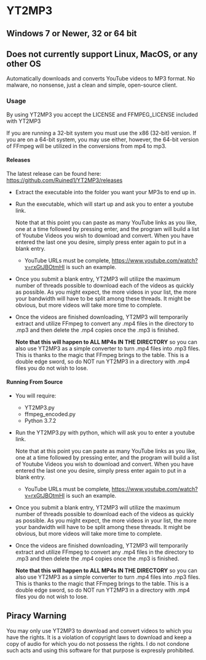 # YT2MP3
## Windows 7 or Newer, 32 or 64 bit
## Does not currently support Linux, MacOS, or any other OS
Automatically downloads and converts YouTube videos to MP3 format.
No malware, no nonsense, just a clean and simple, open-source client.

### Usage

By using YT2MP3 you accept the LICENSE and FFMPEG_LICENSE included with YT2MP3

If you are running a 32-bit system you must use the x86 (32-bit) version. If you
are on a 64-bit system, you may use either, however, the 64-bit version of FFmpeg
will be utilized in the conversions from mp4 to mp3.

#### Releases

The latest release can be found here: https://github.com/Ruined1/YT2MP3/releases

- Extract the executable into the folder you want your MP3s to end up in.
- Run the executable, which will start up and ask you to enter a youtube link.

   Note that at this point you can paste as many YouTube links as you like,
   one at a time followed by pressing enter, and the program will build a list
   of Youtube Videos you wish to download and convert. When you have entered
   the last one you desire, simply press enter again to put in a blank entry.

   - YouTube URLs must be complete, https://www.youtube.com/watch?v=rxGtJBOtmHI
   is such an example.

- Once you submit a blank entry, YT2MP3 will utilize the maximum number of
threads possible to download each of the videos as quickly as possible. As you
might expect, the more videos in your list, the more your bandwidth will have to
be split among these threads. It might be obvious, but more videos will take more
time to complete.

- Once the videos are finished downloading, YT2MP3 will temporarily extract and
utilize FFmpeg to convert any .mp4 files in the directory to .mp3 and then delete
the .mp4 copies once the .mp3 is finished.

   **Note that this will happen to ALL MP4s IN THE DIRECTORY** so you can also use
   YT2MP3 as a simple converter to turn .mp4 files into .mp3 files. This is thanks
   to the magic that FFmpeg brings to the table. This is a double edge sword, so
   do NOT run YT2MP3 in a directory with .mp4 files you do not wish to lose.

#### Running From Source

- You will require:
   - YT2MP3.py
   - ffmpeg_encoded.py
   - Python 3.7.2

- Run the YT2MP3.py with python, which will ask you to enter a youtube link.

   Note that at this point you can paste as many YouTube links as you like,
   one at a time followed by pressing enter, and the program will build a list
   of Youtube Videos you wish to download and convert. When you have entered
   the last one you desire, simply press enter again to put in a blank entry.

   - YouTube URLs must be complete, https://www.youtube.com/watch?v=rxGtJBOtmHI
   is such an example.

- Once you submit a blank entry, YT2MP3 will utilize the maximum number of
threads possible to download each of the videos as quickly as possible. As you
might expect, the more videos in your list, the more your bandwidth will have to
be split among these threads. It might be obvious, but more videos will take more
time to complete.

- Once the videos are finished downloading, YT2MP3 will temporarily extract and
utilize FFmpeg to convert any .mp4 files in the directory to .mp3 and then delete
the .mp4 copies once the .mp3 is finished.

   **Note that this will happen to ALL MP4s IN THE DIRECTORY** so you can also use
   YT2MP3 as a simple converter to turn .mp4 files into .mp3 files. This is thanks
   to the magic that FFmpeg brings to the table. This is a double edge sword, so
   do NOT run YT2MP3 in a directory with .mp4 files you do not wish to lose.

## Piracy Warning

You may only use YT2MP3 to download and convert videos to which you have the rights.
It is a violation of copyright laws to download and keep a copy of audio for which
you do not possess the rights. I do not condone such acts and using this software
for that purpose is expressly prohibited.